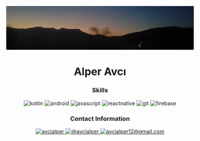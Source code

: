 <img src="header.jpg">
<h1 align="center">Alper Avcı</h1>

<h3 align="center" >Skills</h3>

<p align="center">
  <img src="https://img.icons8.com/?size=100&id=ZoxjA0jZDdFZ&format=png&color=000000" alt="kotlin" width="60" height="60"/> 
  <img src="https://www.gstatic.com/devrel-devsite/prod/v33c98f032862492e9ba9b5c082012b3acefe2c8157ae3b581c045ee1ec32bff0/android/images/favicon.svg" alt="android"  width="60" height="60"/>
  <img src="https://img.icons8.com/?size=100&id=108784&format=png&color=000000" alt="javascript"  width="60" height="60"/> 
  <img src="https://img.icons8.com/?size=100&id=123603&format=png&color=000000" alt="reactnative" width="60" height="60"/> 
  <img src="https://img.icons8.com/?size=100&id=20906&format=png&color=000000" alt="git"  width="60" height="60"/> 
  <img src="https://www.gstatic.com/mobilesdk/240501_mobilesdk/firebase_28dp.png" alt="firebase"  width="60" height="60"/>
</p>

<h3 align="center" >Contact Information</h3>
<p align="center">
  <a href="https://linkedin.com/in/avcialper">
    <img src="https://img.icons8.com/?size=100&id=13930&format=png&color=000000" alt="avcialper"  width="60" height="60"/>
  </a>
  <a href="https://medium.com/@avcialper">
    <img src="https://cdn.icon-icons.com/icons2/3041/PNG/512/medium_logo_icon_189223.png" alt="@avcialper"  width="60" height="60"/>
  </a>
  <a href="mailto:avcialper12@gmail.com">
    <img src="https://img.icons8.com/?size=100&id=qyRpAggnV0zH&format=png&color=000000" alt="avcialper12@gmail.com"  width="60" height="60"/>
  </a>
</p>
